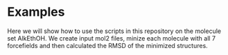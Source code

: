 # Examples

Here we will show how to use the scripts in this repository 
on the molecule set AlkEthOH. We create input mol2 files, minize each 
molecule with all 7 forcefields and then calculated the RMSD of the 
minimized structures.

